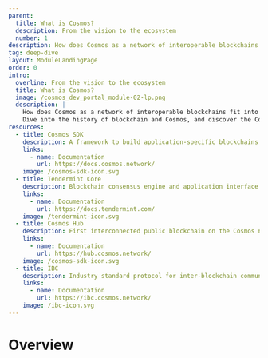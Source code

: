```yaml
---
parent:
  title: What is Cosmos?
  description: From the vision to the ecosystem
  number: 1
description: How does Cosmos as a network of interoperable blockchains fit into the overall development of blockchain technology?
tag: deep-dive
layout: ModuleLandingPage
order: 0
intro:
  overline: From the vision to the ecosystem
  title: What is Cosmos?
  image: /cosmos_dev_portal_module-02-lp.png
  description: |
    How does Cosmos as a network of interoperable blockchains fit into the overall development of blockchain technology? <br/><br/>
    Dive into the history of blockchain and Cosmos, and discover the Cosmos ecosystem – It is a galaxy of wallets, services, tokens, and dApps. Then, get your first Cosmos Hub native token and find out how to stake your ATOM.
resources:
  - title: Cosmos SDK
    description: A framework to build application-specific blockchains
    links:
      - name: Documentation
        url: https://docs.cosmos.network/
    image: /cosmos-sdk-icon.svg
  - title: Tendermint Core
    description: Blockchain consensus engine and application interface
    links:
      - name: Documentation
        url: https://docs.tendermint.com/
    image: /tendermint-icon.svg
  - title: Cosmos Hub
    description: First interconnected public blockchain on the Cosmos network
    links:
      - name: Documentation
        url: https://hub.cosmos.network/
    image: /cosmos-sdk-icon.svg
  - title: IBC
    description: Industry standard protocol for inter-blockchain communication
    links:
      - name: Documentation
        url: https://ibc.cosmos.network/
    image: /ibc-icon.svg
---
```


# Overview
